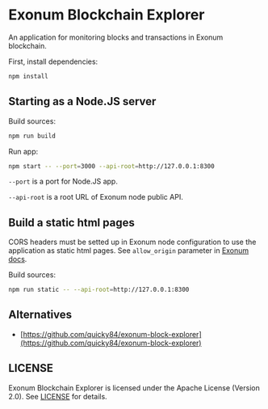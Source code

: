 # Exonum Blockchain Explorer

An application for monitoring blocks and transactions in Exonum blockchain.

First, install dependencies:

```sh
npm install
```

## Starting as a Node.JS server

Build sources:

```sh
npm run build
```

Run app:

```sh
npm start -- --port=3000 --api-root=http://127.0.0.1:8300
```

`--port` is a port for Node.JS app.

`--api-root` is a root URL of Exonum node public API.

## Build a static html pages

CORS headers must be setted up in Exonum node configuration to use the application as static html pages.
See `allow_origin` parameter in [Exonum docs](https://exonum.com/doc/architecture/configuration/#api).

Build sources:

```sh
npm run static -- --api-root=http://127.0.0.1:8300
```

## Alternatives

* [https://github.com/quicky84/exonum-block-explorer](https://github.com/quicky84/exonum-block-explorer)

## LICENSE

Exonum Blockchain Explorer is licensed under the Apache License (Version 2.0). See [LICENSE](https://github.com/exonum/blockchain-explorer/blob/master/LICENSE) for details.
